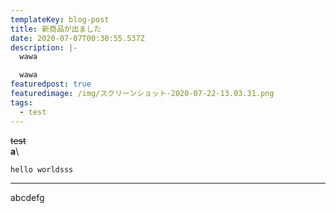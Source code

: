 ```yaml
---
templateKey: blog-post
title: 新商品が出ました
date: 2020-07-07T00:30:55.537Z
description: |-
  wawa

  wawa
featuredpost: true
featuredimage: /img/スクリーンショット-2020-07-22-13.03.31.png
tags:
  - test
---
```

~~test~~\
**a**\

```
hello worldsss
```

- - -

abcdefg